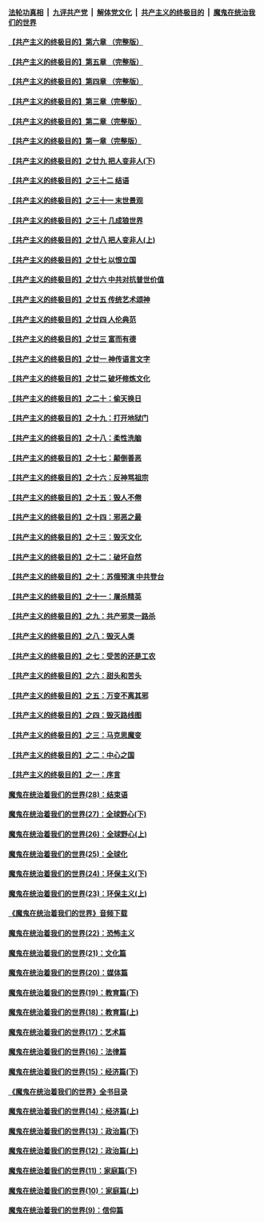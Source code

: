 ####  [法轮功真相](../../../../basic/blob/master/README.md?t=02240013) &nbsp;|&nbsp; [九评共产党](../../../../9ping.md/blob/master/README.md?t=02240013) &nbsp;|&nbsp; [解体党文化](../../../../jtdwh.md/blob/master/README.md?t=02240013)  &nbsp;|&nbsp; [共产主义的终极目的](../../../../gczydzjmd.md/blob/master/README.md?t=02240013) &nbsp;|&nbsp; [魔鬼在统治我们的世界](../../../../mgztzwmdsj.md/blob/master/README.md?t=02240013) 

#### [【共产主义的终极目的】第六章 （完整版）](../pages/nsc422/n11428913.md?t=02240013) 

#### [【共产主义的终极目的】第五章 （完整版）](../pages/nsc422/n11428912.md?t=02240013) 

#### [【共产主义的终极目的】第四章 （完整版）](../pages/nsc422/n11428907.md?t=02240013) 

#### [【共产主义的终极目的】第三章（完整版）](../pages/nsc422/n11428848.md?t=02240013) 

#### [【共产主义的终极目的】第二章（完整版）](../pages/nsc422/n11428831.md?t=02240013) 

#### [【共产主义的终极目的】第一章（完整版）](../pages/nsc422/n11417651.md?t=02240013) 

#### [【共产主义的终极目的】之廿九 把人变非人(下)](../pages/nsc422/n11344140.md?t=02240013) 

#### [【共产主义的终极目的】之三十二 结语](../pages/nsc422/n11360535.md?t=02240013) 

#### [【共产主义的终极目的】之三十一 末世景观](../pages/nsc422/n11351129.md?t=02240013) 

#### [【共产主义的终极目的】之三十 几成狼世界](../pages/nsc422/n11348280.md?t=02240013) 

#### [【共产主义的终极目的】之廿八 把人变非人(上)](../pages/nsc422/n11340492.md?t=02240013) 

#### [【共产主义的终极目的】之廿七 以恨立国](../pages/nsc422/n11336944.md?t=02240013) 

#### [【共产主义的终极目的】之廿六 中共对抗普世价值](../pages/nsc422/n11324785.md?t=02240013) 

#### [【共产主义的终极目的】之廿五 传统艺术颂神](../pages/nsc422/n11296396.md?t=02240013) 

#### [【共产主义的终极目的】之廿四 人伦典范](../pages/nsc422/n11296397.md?t=02240013) 

#### [【共产主义的终极目的】之廿三 富而有德](../pages/nsc422/n11283598.md?t=02240013) 

#### [【共产主义的终极目的】之廿一 神传语言文字](../pages/nsc422/n11263265.md?t=02240013) 

#### [【共产主义的终极目的】之廿二 破坏修炼文化](../pages/nsc422/n11245728.md?t=02240013) 

#### [【共产主义的终极目的】之二十：偷天换日](../pages/nsc422/n11238846.md?t=02240013) 

#### [【共产主义的终极目的】之十九：打开地狱门](../pages/nsc422/n11206376.md?t=02240013) 

#### [【共产主义的终极目的】之十八：柔性洗脑](../pages/nsc422/n11199994.md?t=02240013) 

#### [【共产主义的终极目的】之十七：颠倒善恶](../pages/nsc422/n11179782.md?t=02240013) 

#### [【共产主义的终极目的】之十六：反神骂祖宗](../pages/nsc422/n11166798.md?t=02240013) 

#### [【共产主义的终极目的】之十五：毁人不倦](../pages/nsc422/n11166792.md?t=02240013) 

#### [【共产主义的终极目的】之十四：邪恶之最](../pages/nsc422/n11150249.md?t=02240013) 

#### [【共产主义的终极目的】之十三：毁灭文化](../pages/nsc422/n11135227.md?t=02240013) 

#### [【共产主义的终极目的】之十二：破坏自然](../pages/nsc422/n11135214.md?t=02240013) 

#### [【共产主义的终极目的】之十：苏俄预演 中共登台](../pages/nsc422/n11118424.md?t=02240013) 

#### [【共产主义的终极目的】之十一：屠杀精英](../pages/nsc422/n11118442.md?t=02240013) 

#### [【共产主义的终极目的】之九：共产邪灵一路杀](../pages/nsc422/n11114139.md?t=02240013) 

#### [【共产主义的终极目的】之八：毁灭人类](../pages/nsc422/n11108503.md?t=02240013) 

#### [【共产主义的终极目的】之七：受苦的还是工农](../pages/nsc422/n11101809.md?t=02240013) 

#### [【共产主义的终极目的】之六：甜头和苦头](../pages/nsc422/n11096971.md?t=02240013) 

#### [【共产主义的终极目的】之五：万变不离其邪](../pages/nsc422/n11091285.md?t=02240013) 

#### [【共产主义的终极目的】之四：毁灭路线图](../pages/nsc422/n11086284.md?t=02240013) 

#### [【共产主义的终极目的】之三：马克思魔变](../pages/nsc422/n11061941.md?t=02240013) 

#### [【共产主义的终极目的】之二：中心之国](../pages/nsc422/n11047728.md?t=02240013) 

#### [【共产主义的终极目的】之一：序言](../pages/nsc422/n11086077.md?t=02240013) 

#### [魔鬼在统治着我们的世界(28)：结束语](../pages/nsc422/n10936246.md?t=02240013) 

#### [魔鬼在统治着我们的世界(27)：全球野心(下)](../pages/nsc422/n10928319.md?t=02240013) 

#### [魔鬼在统治着我们的世界(26)：全球野心(上)](../pages/nsc422/n10900318.md?t=02240013) 

#### [魔鬼在统治着我们的世界(25)：全球化](../pages/nsc422/n10788205.md?t=02240013) 

#### [魔鬼在统治着我们的世界(24)：环保主义(下)](../pages/nsc422/n10695307.md?t=02240013) 

#### [魔鬼在统治着我们的世界(23)：环保主义(上)](../pages/nsc422/n10688613.md?t=02240013) 

#### [《魔鬼在统治着我们的世界》音频下载](../pages/nsc422/n10635553.md?t=02240013) 

#### [魔鬼在统治着我们的世界(22)：恐怖主义](../pages/nsc422/n10614727.md?t=02240013) 

#### [魔鬼在统治着我们的世界(21)：文化篇](../pages/nsc422/n10597706.md?t=02240013) 

#### [魔鬼在统治着我们的世界(20)：媒体篇](../pages/nsc422/n10586579.md?t=02240013) 

#### [魔鬼在统治着我们的世界(19)：教育篇(下)](../pages/nsc422/n10564808.md?t=02240013) 

#### [魔鬼在统治着我们的世界(18)：教育篇(上)](../pages/nsc422/n10526970.md?t=02240013) 

#### [魔鬼在统治着我们的世界(17)：艺术篇](../pages/nsc422/n10499093.md?t=02240013) 

#### [魔鬼在统治着我们的世界(16)：法律篇](../pages/nsc422/n10485969.md?t=02240013) 

#### [魔鬼在统治着我们的世界(15)：经济篇(下)](../pages/nsc422/n10469975.md?t=02240013) 

#### [《魔鬼在统治着我们的世界》全书目录](../pages/nsc422/n10464261.md?t=02240013) 

#### [魔鬼在统治着我们的世界(14)：经济篇(上)](../pages/nsc422/n10457370.md?t=02240013) 

#### [魔鬼在统治着我们的世界(13)：政治篇(下)](../pages/nsc422/n10448270.md?t=02240013) 

#### [魔鬼在统治着我们的世界(12)：政治篇(上)](../pages/nsc422/n10444576.md?t=02240013) 

#### [魔鬼在统治着我们的世界(11)：家庭篇(下)](../pages/nsc422/n10440961.md?t=02240013) 

#### [魔鬼在统治着我们的世界(10)：家庭篇(上)](../pages/nsc422/n10435448.md?t=02240013) 

#### [魔鬼在统治着我们的世界(9)：信仰篇](../pages/nsc422/n10432159.md?t=02240013) 

